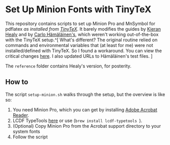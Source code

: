 # Set Up Minion Fonts with TinyTeX

This repository contains scripts to set up Minion Pro and MnSymbol for pdflatex _as installed from [TinyTeX](https://yihui.org/tinytex/)_. It barely modifies the guides by [Kieran Healy](https://kieranhealy.org/blog/archives/2012/11/10/installing-minion-pro/) and by [Carlo Hämäläinen's](https://carlo-hamalainen.net/2007/12/11/installing-minion-pro-fonts/), which weren't working out-of-the-box with the TinyTeX setup.^[
  What's different? The original routine relied on commands and environmental variables that (at least for me) were not installed/defined with TinyTeX. So I found a workaround. You can view the critical changes [here](https://github.com/mikedecr/setup-minion-fonts/commit/dd0107b7845e36e5f61f48f4df3fa868f7f00d1a#diff-2e1b63c9f5d0ac1749af705c3c797aeb). I also updated URLs to Hämäläinen's test files.
]

The `reference` folder contains Healy's version, for posterity.


## How to

The script `setup-minion.sh` walks through the setup, but the overview is like so:

1. You need Minion Pro, which you can get by installing [Adobe Acrobat Reader](https://get.adobe.com/reader/).
2. LCDF TypeTools [here](http://www.lcdf.org/type/) or use (`brew install lcdf-typetools `).
3. (Optional) Copy Minion Pro from the Acrobat support directory to your system fonts
4. Follow the script

